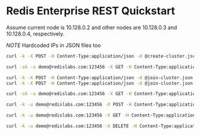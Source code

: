 # Redis Enterprise REST Quickstart

Assume current node is 10.128.0.2 and other nodes are 10.128.0.3 and 10.128.0.4, respectively.

*NOTE* Hardcoded IPs in JSON files too

```sh
curl -k -X POST -H Content-Type:application/json -d @create-cluster.json https://localhost:9443/v1/bootstrap/create_cluster
```

```sh
curl -sk -u demo@redislabs.com:123456 -X GET -H Content-Type:application/json https://localhost:9443/v1/bootstrap | jq
```

```sh
curl -k -X POST -H Content-Type:application/json -d @join-cluster.json https://10.128.0.3:9443/v1/bootstrap/join_cluster
curl -k -X POST -H Content-Type:application/json -d @join-cluster.json https://10.128.0.4:9443/v1/bootstrap/join_cluster
```

```sh
curl -sk -u demo@redislabs.com:123456 -X GET -H Content-Type:application/json https://localhost:9443/v1/nodes | jq
```

```sh
curl -k -u demo@redislabs.com:123456 -X POST -H Content-Type:application/json -d @create-sharded-oss-db.json https://localhost:9443/v1/bdbs
```

```sh
curl -k -u demo@redislabs.com:123456 -X GET -H Content-Type:application/json https://localhost:9443/v1/bdbs | jq
```

```sh
curl -k -u demo@redislabs.com:123456 -X DELETE -H Content-Type:application/json https://localhost:9443/v1/bdbs/2
```
